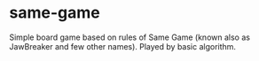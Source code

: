 # same-game
Simple board game based on rules of Same Game (known also as JawBreaker and few other names). Played by basic algorithm.
